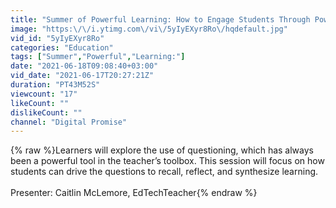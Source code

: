 ```yaml
---
title: "Summer of Powerful Learning: How to Engage Students Through Powerful Questioning"
image: "https:\/\/i.ytimg.com\/vi\/5yIyEXyr8Ro\/hqdefault.jpg"
vid_id: "5yIyEXyr8Ro"
categories: "Education"
tags: ["Summer","Powerful","Learning:"]
date: "2021-06-18T09:08:40+03:00"
vid_date: "2021-06-17T20:27:21Z"
duration: "PT43M52S"
viewcount: "17"
likeCount: ""
dislikeCount: ""
channel: "Digital Promise"
---
```

{% raw %}Learners will explore the use of questioning, which has always been a powerful tool in the teacher’s toolbox. This session will focus on how students can drive the questions to recall, reflect, and synthesize learning.<br /><br />Presenter: Caitlin McLemore, EdTechTeacher{% endraw %}
